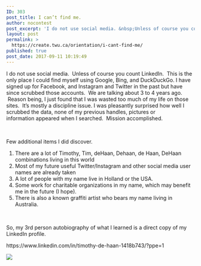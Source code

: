 ```yaml
---
ID: 303
post_title: I can’t find me.
author: nocontest
post_excerpt: 'I do not use social media. &nbsp;Unless of course you count LinkedIn. &nbsp;This is the only place I could find myself using Google, Bing, and DuckDuckGo. I have signed up for Facebook, and Instagram and Twitter in the past but have since scrubbed those accounts. &nbsp;We are talking about 3 to 4 years ago. &nbsp;Reason [&hellip;]'
layout: post
permalink: >
  https://create.twu.ca/orientation/i-cant-find-me/
published: true
post_date: 2017-09-11 10:19:49
---
```

<p>I do not use social media.  Unless of course you count LinkedIn.  This is the only place I could find myself using Google, Bing, and DuckDuckGo. I have signed up for Facebook, and Instagram and Twitter in the past but have since scrubbed those accounts.  We are talking about 3 to 4 years ago.  Reason being, I just found that I was wasted too much of my life on those sites.  It&#8217;s mostly a discipline issue. I was pleasantly surprised how well I scrubbed the data, none of my previous handles, pictures or information appeared when I searched.  Mission accomplished.</p>
<p>&nbsp;</p>
<p>Few additional items I did discover.</p>
<ol>
<li>There are a lot of Timothy, Tim, deHaan, Dehaan, de Haan, DeHaan combinations living in this world</li>
<li>Most of my future useful Twitter/Instagram and other social media user names are already taken</li>
<li>A lot of people with my name live in Holland or the USA.</li>
<li>Some work for charitable organizations in my name, which may benefit me in the future (I hope).</li>
<li>There is also a known graffiti artist who bears my name living in Australia.</li>
</ol>
<p>&nbsp;</p>
<p>So, my 3rd person autobiography of what I learned is a direct copy of my LinkedIn profile.</p>
<p>https://www.linkedin.com/in/timothy-de-haan-1418b743/?ppe=1</p>
<p><img src="https://i0.wp.com/media.licdn.com/mpr/mpr/shrinknp_400_400/AAEAAQAAAAAAAA2qAAAAJGM2ZjY0NDkwLTI3ZDEtNGQ4OC04YTFkLTRhMzNiNGQwNDFhNA.jpg?w=1600&#038;ssl=1" data-recalc-dims="1" /></p>
<p>&nbsp;</p>
<p>&nbsp;</p>
<p>&nbsp;</p>
<p>&nbsp;</p>